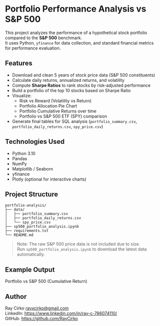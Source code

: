 # Portfolio Performance Analysis vs S&P 500

This project analyzes the performance of a hypothetical stock portfolio compared to the **S&P 500** benchmark.  
It uses Python, `yfinance` for data collection, and standard financial metrics for performance evaluation.

## Features
- Download and clean 5 years of stock price data (S&P 500 constituents)  
- Calculate daily returns, annualized returns, and volatility  
- Compute **Sharpe Ratios** to rank stocks by risk-adjusted performance  
- Build a portfolio of the top 10 stocks based on Sharpe Ratio  
- Visualize:
  - Risk vs Reward (Volatility vs Return)  
  - Portfolio Allocation Pie Chart  
  - Portfolio Cumulative Returns over time  
  - Portfolio vs S&P 500 ETF (SPY) comparison  
- Generate final tables for SQL analysis (`portfolio_summary.csv`, `portfolio_daily_returns.csv`, `spy_price.csv`)  

## Technologies Used
- Python 3.10
- Pandas  
- NumPy  
- Matplotlib / Seaborn  
- yfinance  
- Plotly (optional for interactive charts)  

## Project Structure
```
portfolio-analysis/
├── data/
│   ├── portfolio_summary.csv
│   ├── portfolio_daily_returns.csv
│   └── spy_price.csv
├── sp500_portfolio_analysis.ipynb
├── requirements.txt
└── README.md
```
> Note: The raw S&P 500 price data is not included due to size.  
> Run `sp500_portfolio_analysis.ipynb` to download the latest data automatically.

## Example Output
Portfolio vs S&P 500 (Cumulative Return)  


## Author
Ray Cirko
rayxcirko@gmail.com  
LinkedIn: https://www.linkedin.com/in/ray-c-786074110/ <br>
GitHub: https://github.com/RayCirko 

